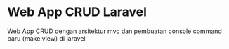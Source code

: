 # Web App CRUD Laravel #
Web App CRUD dengan arsitektur mvc dan pembuatan console command baru (make:view) di laravel
